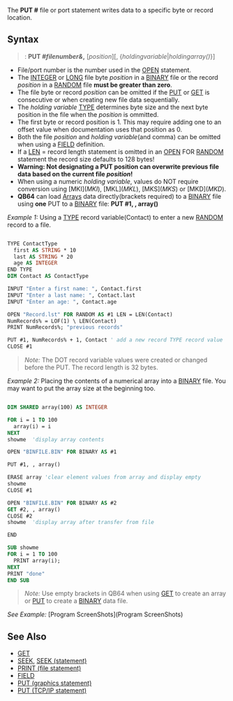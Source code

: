 The **PUT #** file or port statement writes data to a specific byte or record location.



## Syntax

> : **PUT #*filenumber&*,** [*position*][, {*holdingvariable*|*holdingarray()*}]



* File/port number is the number used in the [OPEN](OPEN) statement. 
* The [INTEGER](INTEGER) or [LONG](LONG) file byte *position* in a [BINARY](BINARY) file or the record *position* in a [RANDOM](RANDOM) file **must be greater than zero**. 
* The file byte or record *position* can be omitted if the [PUT](PUT) or [GET](GET) is consecutive or when creating new file data sequentially. 
* The *holding variable* [TYPE](TYPE) determines byte size and the next byte position in the file when the *position* is ommitted.
* The first byte or record position is 1. This may require adding one to an offset value when documentation uses that position as 0.
* Both the file *position* and *holding variable*(and comma) can be omitted when using a [FIELD](FIELD) definition.
* If a [LEN](LEN) = record length statement is omitted in an [OPEN](OPEN) FOR [RANDOM](RANDOM)  statement the record size defaults to 128 bytes!
* **Warning: Not designating a PUT position can overwrite previous file data based on the current file *position*!**
* When using a numeric *holding variable*, values do NOT require conversion using [MKI$](MKI$), [MKL$](MKL$), [MKS$](MKS$) or [MKD$](MKD$).
* **QB64** can load [Arrays](Arrays) data directly(brackets required) to a [BINARY](BINARY) file using **one** PUT to a [BINARY](BINARY) file: **PUT #1, , array()**


*Example 1:* Using a [TYPE](TYPE) record variable(Contact) to enter a new [RANDOM](RANDOM) record to a file.

```vb

TYPE ContactType
  first AS STRING * 10
  last AS STRING * 20
  age AS INTEGER
END TYPE
DIM Contact AS ContactType

INPUT "Enter a first name: ", Contact.first
INPUT "Enter a last name: ", Contact.last
INPUT "Enter an age: ", Contact.age

OPEN "Record.lst" FOR RANDOM AS #1 LEN = LEN(Contact)
NumRecords% = LOF(1) \ LEN(Contact)
PRINT NumRecords%; "previous records"

PUT #1, NumRecords% + 1, Contact ' add a new record TYPE record value
CLOSE #1 

```
>  *Note:* The DOT record variable values were created or changed before the PUT. The record length is 32 bytes.


*Example 2:* Placing the contents of a numerical array into a [BINARY](BINARY) file. You may want to put the array size at the beginning too.

```vb

DIM SHARED array(100) AS INTEGER

FOR i = 1 TO 100
  array(i) = i
NEXT
showme  'display array contents

OPEN "BINFILE.BIN" FOR BINARY AS #1

PUT #1, , array()

ERASE array 'clear element values from array and display empty
showme
CLOSE #1

OPEN "BINFILE.BIN" FOR BINARY AS #2
GET #2, , array()
CLOSE #2
showme  'display array after transfer from file

END

SUB showme
FOR i = 1 TO 100
  PRINT array(i);
NEXT
PRINT "done"
END SUB 

```
>  *Note:* Use empty brackets in QB64 when using [GET](GET) to create an array or [PUT](PUT) to create a [BINARY](BINARY) data file.


*See Example:* [Program ScreenShots](Program ScreenShots)


## See Also
 
* [GET](GET) 
* [SEEK](SEEK), [SEEK (statement)](SEEK (statement)) 
* [PRINT (file statement)](PRINT (file statement)) 
* [FIELD](FIELD) 
* [PUT (graphics statement)](PUT (graphics statement))
* [PUT (TCP/IP statement)](PUT (TCP/IP statement))




